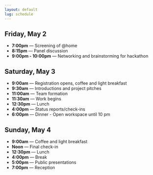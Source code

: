 ```yaml
---
layout: default
lug: schedule
---
```


## Friday, May 2

- **7​:00pm** — Screening of @home
- **8:15pm** — Panel discussion
- **9:00pm - 10:00pm** — Networking and brainstorming for hackathon

## Saturday, May 3

- **9:00am** — Registration opens, coffee and light breakfast
- **9:30​am** — Introductions and project pitches
- **11:00​am** — Team formation
- **11:30am** — Work begins
- **12:30pm** — Lunch
- **4​:00pm** — Status reports/check-ins
- **6​:00​pm** — Dinner
​- Open workspace until 10 pm

## Sunday, May 4

- **9​:00​am** — ​Coffee and light breakfast
- **Noon** — Final check-in
- **12:3​​0​pm** — Lunch
- **4​:00pm** — ​Break
- **5​:00​pm** — ​Public presentations
- **7:00pm** — Reception
